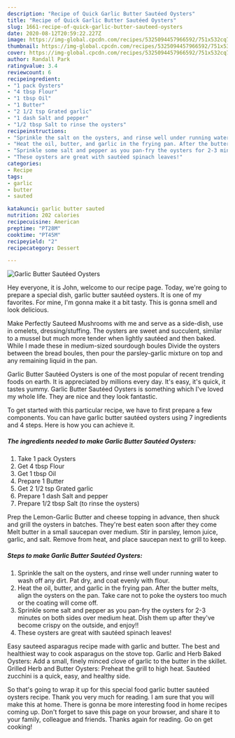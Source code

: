 ```yaml
---
description: "Recipe of Quick Garlic Butter Sautéed Oysters"
title: "Recipe of Quick Garlic Butter Sautéed Oysters"
slug: 1661-recipe-of-quick-garlic-butter-sauteed-oysters
date: 2020-08-12T20:59:22.227Z
image: https://img-global.cpcdn.com/recipes/5325094457966592/751x532cq70/garlic-butter-sauteed-oysters-recipe-main-photo.jpg
thumbnail: https://img-global.cpcdn.com/recipes/5325094457966592/751x532cq70/garlic-butter-sauteed-oysters-recipe-main-photo.jpg
cover: https://img-global.cpcdn.com/recipes/5325094457966592/751x532cq70/garlic-butter-sauteed-oysters-recipe-main-photo.jpg
author: Randall Park
ratingvalue: 3.4
reviewcount: 6
recipeingredient:
- "1 pack Oysters"
- "4 tbsp Flour"
- "1 tbsp Oil"
- "1 Butter"
- "2 1/2 tsp Grated garlic"
- "1 dash Salt and pepper"
- "1/2 tbsp Salt to rinse the oysters"
recipeinstructions:
- "Sprinkle the salt on the oysters, and rinse well under running water to wash off any dirt. Pat dry, and coat evenly with flour."
- "Heat the oil, butter, and garlic in the frying pan. After the butter melts, align the oysters on the pan. Take care not to poke the oysters too much or the coating will come off."
- "Sprinkle some salt and pepper as you pan-fry the oysters for 2-3 minutes on both sides over medium heat. Dish them up after they&#39;ve become crispy on the outside, and enjoy!!"
- "These oysters are great with sautéed spinach leaves!"
categories:
- Recipe
tags:
- garlic
- butter
- sauted

katakunci: garlic butter sauted 
nutrition: 202 calories
recipecuisine: American
preptime: "PT28M"
cooktime: "PT45M"
recipeyield: "2"
recipecategory: Dessert

---
```



![Garlic Butter Sautéed Oysters](https://img-global.cpcdn.com/recipes/5325094457966592/751x532cq70/garlic-butter-sauteed-oysters-recipe-main-photo.jpg)

Hey everyone, it is John, welcome to our recipe page. Today, we're going to prepare a special dish, garlic butter sautéed oysters. It is one of my favorites. For mine, I'm gonna make it a bit tasty. This is gonna smell and look delicious.

Make Perfectly Sauteed Mushrooms with me and serve as a side-dish, use in omelets, dressing/stuffing. The oysters are sweet and succulent, similar to a mussel but much more tender when lightly sautéed and then baked. While I made these in medium-sized sourdough boules Divide the oysters between the bread boules, then pour the parsley-garlic mixture on top and any remaining liquid in the pan.

Garlic Butter Sautéed Oysters is one of the most popular of recent trending foods on earth. It is appreciated by millions every day. It's easy, it's quick, it tastes yummy. Garlic Butter Sautéed Oysters is something which I've loved my whole life. They are nice and they look fantastic.


To get started with this particular recipe, we have to first prepare a few components. You can have garlic butter sautéed oysters using 7 ingredients and 4 steps. Here is how you can achieve it.

<!--inarticleads1-->

##### The ingredients needed to make Garlic Butter Sautéed Oysters:

1. Take 1 pack Oysters
1. Get 4 tbsp Flour
1. Get 1 tbsp Oil
1. Prepare 1 Butter
1. Get 2 1/2 tsp Grated garlic
1. Prepare 1 dash Salt and pepper
1. Prepare 1/2 tbsp Salt (to rinse the oysters)


Prep the Lemon-Garlic Butter and cheese topping in advance, then shuck and grill the oysters in batches. They&#39;re best eaten soon after they come Melt butter in a small saucepan over medium. Stir in parsley, lemon juice, garlic, and salt. Remove from heat, and place saucepan next to grill to keep. 

<!--inarticleads2-->

##### Steps to make Garlic Butter Sautéed Oysters:

1. Sprinkle the salt on the oysters, and rinse well under running water to wash off any dirt. Pat dry, and coat evenly with flour.
1. Heat the oil, butter, and garlic in the frying pan. After the butter melts, align the oysters on the pan. Take care not to poke the oysters too much or the coating will come off.
1. Sprinkle some salt and pepper as you pan-fry the oysters for 2-3 minutes on both sides over medium heat. Dish them up after they&#39;ve become crispy on the outside, and enjoy!!
1. These oysters are great with sautéed spinach leaves!


Easy sauteed asparagus recipe made with garlic and butter. The best and healthiest way to cook asparagus on the stove top. Garlic and Herb Baked Oysters: Add a small, finely minced clove of garlic to the butter in the skillet. Grilled Herb and Butter Oysters: Preheat the grill to high heat. Sautéed zucchini is a quick, easy, and healthy side. 

So that's going to wrap it up for this special food garlic butter sautéed oysters recipe. Thank you very much for reading. I am sure that you will make this at home. There is gonna be more interesting food in home recipes coming up. Don't forget to save this page on your browser, and share it to your family, colleague and friends. Thanks again for reading. Go on get cooking!
